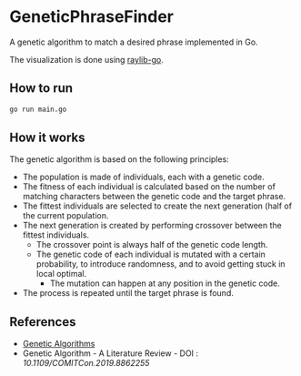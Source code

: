 # GeneticPhraseFinder
A genetic algorithm to match a desired phrase implemented in Go.

The visualization is done using [raylib-go](https://github.com/gen2brain/raylib-go).

## How to run

```bash
go run main.go
```

## How it works

The genetic algorithm is based on the following principles:

- The population is made of individuals, each with a genetic code.
- The fitness of each individual is calculated based on the number of matching characters between the genetic code and the target phrase.
- The fittest individuals are selected to create the next generation (half of the current population.
- The next generation is created by performing crossover between the fittest individuals.
  - The crossover point is always half of the genetic code length.
  - The genetic code of each individual is mutated with a certain probability, to introduce randomness, and to avoid getting stuck in local optimal.
    - The mutation can happen at any position in the genetic code.
- The process is repeated until the target phrase is found.

## References

- [Genetic Algorithms](https://en.wikipedia.org/wiki/Genetic_algorithm)
- Genetic Algorithm - A Literature Review - DOI : *10.1109/COMITCon.2019.8862255*
